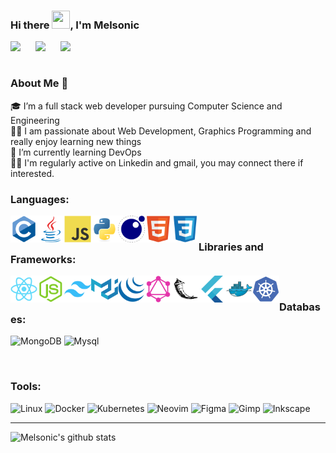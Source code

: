 ### Hi there <img src="https://github.com/TheDudeThatCode/TheDudeThatCode/blob/master/Assets/Hi.gif" width="29px" height="29px" >, I'm Melsonic

<a href="https://twitter.com/Melsonic1">
  <img align="left" width="40px" src="https://camo.githubusercontent.com/35b0b8bfbd8840f35607fb56ad0a139047fd5d6e09ceb060c5c6f0a5abd1044c/68747470733a2f2f6564656e742e6769746875622e696f2f537570657254696e7949636f6e732f696d616765732f7376672f747769747465722e737667" />
</a>
<a href="https://www.linkedin.com/in/madhurjya-kalita-946286221/">
  <img align="left" width="40px" src="https://camo.githubusercontent.com/c8a9c5b414cd812ad6a97a46c29af67239ddaeae08c41724ff7d945fb4c047e5/68747470733a2f2f6564656e742e6769746875622e696f2f537570657254696e7949636f6e732f696d616765732f7376672f6c696e6b6564696e2e737667"  />
</a>
<a href="mailto:madhurjyakalita2017@gmail.com">
  <img align="left" width="43px" src="https://camo.githubusercontent.com/4a3dd8d10a27c272fd04b2ce8ed1a130606f95ea6a76b5e19ce8b642faa18c27/68747470733a2f2f6564656e742e6769746875622e696f2f537570657254696e7949636f6e732f696d616765732f7376672f676d61696c2e737667" />
</a>

<br><br>

### About Me 🚀

🎓 I’m a full stack web developer pursuing Computer Science and Engineering</br>
👨‍💻 I am passionate about Web Development, Graphics Programming and really enjoy learning new things<br>
🌱 I’m currently learning DevOps
<br>
🙋‍♂️ I'm regularly active on Linkedin and gmail, you may connect there if interested.<br>

### Languages:

<!-- ![Java](https://img.shields.io/badge/java-%23ED8B00.svg?style=for-the-badge&logo=java&logoColor=white)
![JavaScript](https://img.shields.io/badge/javascript-%23323330.svg?style=for-the-badge&logo=javascript&logoColor=%23F7DF1E)
![C](https://img.shields.io/badge/c-%2300599C.svg?style=for-the-badge&logo=c%2B%2B&logoColor=white)
![Python](https://img.shields.io/badge/python-3670A0?style=for-the-badge&logo=python&logoColor=ffdd54)
![Lua](https://img.shields.io/badge/Lua-2C2D72?style=for-the-badge&logo=lua&logoColor=white) -->
<img align="left" src="https://github.com/devicons/devicon/blob/master/icons/c/c-original.svg" width="43" />
<img align="left" src="https://github.com/devicons/devicon/blob/master/icons/java/java-original.svg" width="43" />
<img align="left" src="https://github.com/devicons/devicon/blob/master/icons/javascript/javascript-original.svg" width="43" />
<img align="left" src="https://github.com/devicons/devicon/blob/master/icons/python/python-original.svg" width="43" />
<img align="left" src="https://github.com/devicons/devicon/blob/master/icons/lua/lua-original.svg" width="43" />
<img align="left" src="https://github.com/devicons/devicon/blob/master/icons/html5/html5-original.svg" width="43" />
<img align="left" src="https://github.com/devicons/devicon/blob/master/icons/css3/css3-original.svg" width="43" />

<br>

### Libraries and Frameworks:

<!-- ![React](https://img.shields.io/badge/react-%2320232a.svg?style=for-the-badge&logo=react&logoColor=%2361DAFB)
![NodeJS](https://img.shields.io/badge/node.js-6DA55F?style=for-the-badge&logo=node.js&logoColor=white)
![Express.js](https://img.shields.io/badge/express.js-%23404d59.svg?style=for-the-badge&logo=express&logoColor=%2361DAFB)
![Next JS](https://img.shields.io/badge/Next-black?style=for-the-badge&logo=next.js&logoColor=white)
![TailwindCSS](https://img.shields.io/badge/tailwindcss-%2338B2AC.svg?style=for-the-badge&logo=tailwind-css&logoColor=white)
![MUI](https://img.shields.io/badge/MUI-%230081CB.svg?style=for-the-badge&logo=mui&logoColor=white)
![Jquery](https://img.shields.io/badge/jQuery-0769AD?style=for-the-badge&logo=jquery&logoColor=white)
![GraphQL](https://img.shields.io/badge/GraphQl-E10098?style=for-the-badge&logo=graphql&logoColor=white)
![Flask](https://img.shields.io/badge/flask-%23000.svg?style=for-the-badge&logo=flask&logoColor=white) -->


<img align="left" src="https://github.com/devicons/devicon/blob/master/icons/react/react-original.svg" width="43" />
<img align="left" src="https://github.com/devicons/devicon/blob/master/icons/nodejs/nodejs-original.svg" width="43" />
<img align="left" src="https://github.com/devicons/devicon/blob/master/icons/tailwindcss/tailwindcss-plain.svg" width="43" />
<img align="left" src="https://github.com/devicons/devicon/blob/master/icons/materialui/materialui-original.svg" width="43" />
<img align="left" src="https://github.com/devicons/devicon/blob/master/icons/jquery/jquery-original.svg" width="43" />
<img align="left" src="https://github.com/devicons/devicon/blob/master/icons/graphql/graphql-plain.svg" width="43" />
<img align="left" src="https://github.com/devicons/devicon/blob/master/icons/flask/flask-original.svg" width="43" />
<img align="left" src="https://github.com/devicons/devicon/blob/master/icons/flutter/flutter-original.svg" width="43" />
<img align="left" src="https://github.com/devicons/devicon/blob/master/icons/docker/docker-original.svg" width="43" />
<img align="left" src="https://github.com/devicons/devicon/blob/master/icons/kubernetes/kubernetes-plain.svg" width="43" />




<br>

### Databases:

![MongoDB](https://img.shields.io/badge/MongoDB-%234ea94b.svg?style=for-the-badge&logo=mongodb&logoColor=white)
![Mysql](https://img.shields.io/badge/MySQL-00000F?style=for-the-badge&logo=mysql&logoColor=white)

<br>

### Tools:
![Linux](https://img.shields.io/badge/Linux-FCC624?style=for-the-badge&logo=linux&logoColor=black)
![Docker](https://img.shields.io/badge/docker-%230db7ed.svg?style=for-the-badge&logo=docker&logoColor=white)
![Kubernetes](https://img.shields.io/badge/kubernetes-%23326ce5.svg?style=for-the-badge&logo=kubernetes&logoColor=white)
![Neovim](https://img.shields.io/badge/NeoVim-%2357A143.svg?&style=for-the-badge&logo=neovim&logoColor=white)
![Figma](https://img.shields.io/badge/Figma-F24E1E?style=for-the-badge&logo=figma&logoColor=white)
![Gimp](https://img.shields.io/badge/gimp-5C5543?style=for-the-badge&logo=gimp&logoColor=white)
![Inkscape](https://img.shields.io/badge/Inkscape-000000?style=for-the-badge&logo=Inkscape&logoColor=white)

---

![Melsonic's github stats](https://github-readme-stats.vercel.app/api?username=melsonic)

